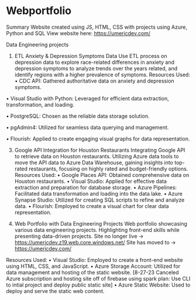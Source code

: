 # Webportfolio
Summary
Website created using JS, HTML, CSS with projects using Azure, Python and SQL 
View website here: https://umericdev.com/

Data Engineering projects
1. ETL Anxiety & Depression Symptoms Data
Use ETL process on depression data to explore race-related differences in anxiety and depression symptoms to analyze trends over the years related, and identify regions with a higher prevalence of symptoms.
Resources Used:
• CDC API: Gathered authoritative data on anxiety and depression symptoms.

• Visual Studio with Python: Leveraged for efficient data extraction, transformation, and loading.

• PostgreSQL: Chosen as the reliable data storage solution.

• pgAdmin4: Utilized for seamless data querying and management.

• Flourish: Applied to create engaging visual graphs for data representation.

3. Google API Integration for Houston Restaurants
Integrating Google API to retrieve data on Houston restaurants. Utilizing Azure data tools to move the API data to Azure Data Warehouse, gaining insights into top-rated restaurants, focusing on highly rated and budget-friendly options.
Resources Used:
• Google Places API: Obtained comprehensive data on Houston restaurants.
• Visual Studio: Applied for effective data extraction and preparation for database storage.
• Azure Pipelines: Facilitated data transformation and loading into the data lake.
• Azure Synapse Studio: Utilized for creating SQL scripts to refine and analyze data.
• Flourish: Employed to create a visual chart for clear data representation.

4. Web Portfolio with Data Engineering Projects
Web portfolio showcasing various data engineering projects. Highlighting front-end skills while presenting data-driven projects.
Site no longer live -> https://umericdev.z19.web.core.windows.net/
Site has moved to -> https://umericdev.com/

Resources Used:
• Visual Studio: Employed to create a front-end website using HTML, CSS, and JavaScript.
• Azure Storage Account: Utilized for data management and hosting of the static website.
[8-27-23 Canceled Azure subscription and hosting site off of firebase using spark plan:
Use CLI to intial project and deploy public static site]
• Azure Static Website: Used to deploy and serve the static web content.

